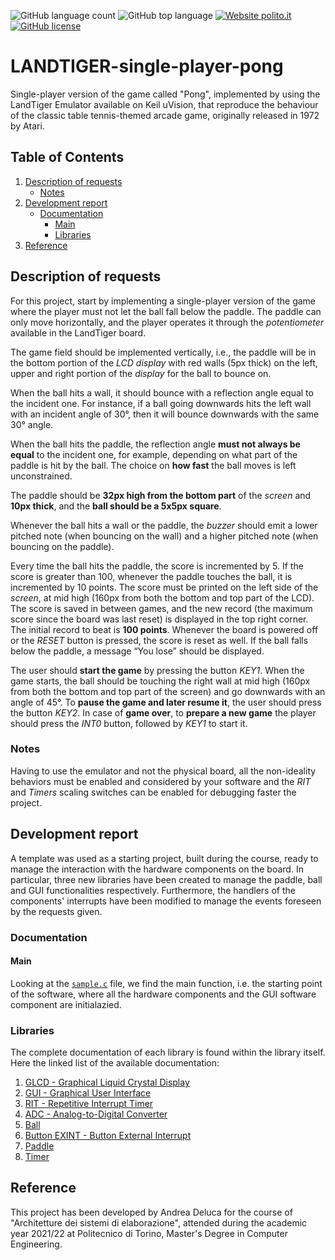 ![GitHub language count](https://img.shields.io/github/languages/count/andrea-deluca/LANDTIGER-single-player-pong)
![GitHub top language](https://img.shields.io/github/languages/top/andrea-deluca/LANDTIGER-single-player-pong)
[![Website polito.it](https://img.shields.io/badge/Associated%20with-Politecnico%20di%20Torino-blue)](https://www.polito.it)
[![GitHub license](https://img.shields.io/github/license/andrea-deluca/LANDTIGER-single-player-pong)](https://github.com/andrea-deluca/LANDTIGER-single-player-pong/blob/main/LICENSE)

# LANDTIGER-single-player-pong
Single-player version of the game called "Pong", implemented by using the LandTiger Emulator available on Keil uVision, that reproduce the behaviour of the classic table tennis-themed arcade game, originally released in 1972 by Atari.

## Table of Contents
1. [Description of requests](https://github.com/andrea-deluca/LANDTIGER-single-player-pong#description-of-requests)
   - [Notes](https://github.com/andrea-deluca/LANDTIGER-single-player-pong#notes)
2. [Development report](https://github.com/andrea-deluca/LANDTIGER-single-player-pong#development-report)
   - [Documentation](https://github.com/andrea-deluca/LANDTIGER-single-player-pong#documentation)
     - [Main](https://github.com/andrea-deluca/LANDTIGER-single-player-pong#main)
     - [Libraries](https://github.com/andrea-deluca/LANDTIGER-single-player-pong#libraries)
3. [Reference](https://github.com/andrea-deluca/LANDTIGER-single-player-pong#reference)

## Description of requests
For this project, start by implementing a single-player version of the game where the player must not let the ball fall below the paddle. The paddle can only move horizontally, and the player operates it through the _potentiometer_ available in the LandTiger board.

The game field should be implemented vertically, i.e., the paddle will be in the bottom portion of the _LCD display_ with red walls (5px thick) on the left, upper and right portion of the _display_ for the ball to bounce on.

When the ball hits a wall, it should bounce with a reflection angle equal to the incident one. For instance, if a ball going downwards hits the left wall with an incident angle of 30°, then it will bounce downwards with the same 30° angle.

When the ball hits the paddle, the reflection angle **must not always be equal** to the incident one, for example, depending on what part of the paddle is hit by the ball. The choice on **how fast** the ball moves is left unconstrained.

The paddle should be **32px high from the bottom part** of the _screen_ and **10px thick**, and the **ball should be a 5x5px square**.

Whenever the ball hits a wall or the paddle, the _buzzer_ should emit a lower pitched note (when bouncing on the wall) and a higher pitched note (when bouncing on the paddle).

Every time the ball hits the paddle, the score is incremented by 5. If the score is greater than 100, whenever the paddle touches the ball, it is incremented by 10 points. The score must be printed on the left side of the _screen_, at mid high (160px from both the bottom and top part of the LCD). The score is saved in between games, and the new record (the maximum score since the board was last reset) is displayed in the top right corner. The initial record to beat is **100 points**. Whenever the board is powered off or the _RESET_ button is pressed, the score is reset as well. If the ball falls below the paddle, a message “You lose” should be displayed.

The user should **start the game** by pressing the button _KEY1_. When the game starts, the ball should be touching the right wall at mid high (160px from both the bottom and top part of the screen) and go downwards with an angle of 45°. To **pause the game and later resume it**, the user should press the button _KEY2_. In case of **game over**, to **prepare a new game** the player should press the _INT0_ button, followed by _KEY1_ to start it.

### Notes
Having to use the emulator and not the physical board, all the non-ideality behaviors must be enabled and considered by your software and the _RIT_ and _Timers_ scaling switches can be enabled for debugging faster the project.

## Development report
A template was used as a starting project, built during the course, ready to manage the interaction with the hardware components on the board. In particular, three new libraries have been created to manage the paddle, ball and GUI functionalities respectively. Furthermore, the handlers of the components' interrupts have been modified to manage the events foreseen by the requests given.

### Documentation

#### Main
Looking at the [```sample.c```](https://github.com/andrea-deluca/LANDTIGER-single-player-pong/sample.c) file, we find the main function, i.e. the starting point of the software, where all the hardware components and the GUI software component are initialazied.

### Libraries
The complete documentation of each library is found within the library itself. Here the linked list of the available documentation:

1. [GLCD - Graphical Liquid Crystal Display](https://github.com/andrea-deluca/LANDTIGER-single-player-pong/GLDC)
2. [GUI - Graphical User Interface](https://github.com/andrea-deluca/LANDTIGER-single-player-pong/GUI)
3. [RIT - Repetitive Interrupt Timer](https://github.com/andrea-deluca/LANDTIGER-single-player-pong/RIT)
4. [ADC - Analog-to-Digital Converter](https://github.com/andrea-deluca/LANDTIGER-single-player-pong/adc)
5. [Ball](https://github.com/andrea-deluca/LANDTIGER-single-player-pong/ball)
6. [Button EXINT - Button External Interrupt](https://github.com/andrea-deluca/LANDTIGER-single-player-pong/button_EXINT)
7. [Paddle](https://github.com/andrea-deluca/LANDTIGER-single-player-pong/paddle)
8. [Timer](https://github.com/andrea-deluca/LANDTIGER-single-player-pong/timer)

## Reference
This project has been developed by Andrea Deluca for the course of "Architetture dei sistemi di elaborazione", attended during the academic year 2021/22 at Politecnico di Torino, Master's Degree in Computer Engineering.
